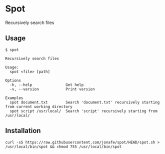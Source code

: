 # Spot

Recursively search files

## Usage

```console
$ spot

Recursively search files

Usage:
  spot <file> [path]

Options
  -h, --help               Get help
  -v, --version            Print version

Examples
  spot document.txt        Search 'document.txt' recursively starting from current working directory
  spot script /usr/local/  Search 'script' recursively starting from /usr/local/
```

## Installation

```console
curl -sS https://raw.githubusercontent.com/jonafe/spot/HEAD/spot.sh > /usr/local/bin/spot && chmod 755 /usr/local/bin/spot
```